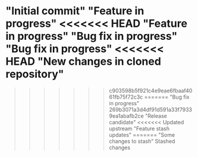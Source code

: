 "Initial commit" 
"Feature in progress" 
<<<<<<< HEAD
"Feature in progress" 
"Bug fix in progress" 
"Bug fix in progress" 
<<<<<<< HEAD
"New changes in cloned repository" 
=======
>>>>>>> c903598b5f921c4e9eae6fbaaf4061fb75f72c3c
=======
"Bug fix in progress"
>>>>>>> 269b3071a3d4df91d591a33f79339ea1abafb2ce
"Release candidate" 
<<<<<<< Updated upstream
"Feature stash updates" 
=======
"Some changes to stash" 
>>>>>>> Stashed changes
